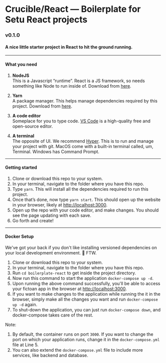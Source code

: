 # Crucible/React — Boilerplate for Setu React projects
### v0.1.0
#### A nice little starter project in React to hit the ground running.

---

#### What you need
1. **NodeJS**<br/>
    This is a Javascript “runtime”. React is a JS framework, so needs something like Node to run inside of. Download from [here](https://nodejs.org/en/download/).
    
2. **Yarn**<br/>
    A package manager. This helps manage dependencies required by this project. Download from [here](https://classic.yarnpkg.com/en/docs/install).
    
3. **A code editor**<br/>
    Someplace for you to type code. [VS Code](https://code.visualstudio.com/) is a high-quality free and open-source editor.
    
4. **A terminal**<br/>
    The opposite of UI. We recommend [Hyper](https://hyper.is/). This is to run and manage your project with git. MacOS come with a built-in terminal called, um, Terminal. Windows has Command Prompt.

---

#### Getting started

1. Clone or download this repo to your system.
2. In your terminal, navigate to the folder where you have this repo.
3. Type `yarn`. This will install all the dependencies required to run this project.
4. Once that’s done, now type `yarn start`. This should open up the website in your browser, likely at [http://localhost:3000](http://localhost:3000).
5. Open up the repo with your code editor, and make changes. You should see the page updating with each save.
6. Go forth and create!


---

#### Docker Setup

We've got your back if you don't like installing versioned dependencies on your local development environment. 🐳 FTW.

1. Clone or download this repo to your system.
2. In your terminal, navigate to the folder where you have this repo.
3. Run `cd boilerplate-react` to get inside the project directory.
4. Now run this command to start the application `docker-compose up -d`.
5. Upon running the above command successfully, you'll be able to access your fictoan app in the browser at [http://localhost:3000](http://localhost:3000).
6. If you want to make changes to the application while running the it in the browser, simply make all the changes you want and run `docker-compose up -d` again.
7. To shut-down the application, you can just run `docker-compose down`, and docker-compose takes care of the rest.

Note:

1. By default, the container runs on port `3000`. If you want to change the port on which your application runs, change it in the `docker-compose.yml` file at Line 5.
2. You can also extend the `docker-compose.yml` file to include more services, like backend and database.
